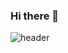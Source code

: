 ### Hi there 👋
![header](https://capsule-render.vercel.app/api?type=waving&color=gradient&height=250&section=header&text=Yeonkyoung%20Kwak&animation=twinkling&fontSize=65&fontAlignY=37)

<!--
**yeon-kk/yeon-kk** is a ✨ _special_ ✨ repository because its `README.md` (this file) appears on your GitHub profile.

Here are some ideas to get you started:

- 🔭 I’m currently working on ...
- 🌱 I’m currently learning ...
- 👯 I’m looking to collaborate on ...
- 🤔 I’m looking for help with ...
- 💬 Ask me about ...
- 📫 How to reach me: ...
- 😄 Pronouns: ...
- ⚡ Fun fact: ...
-->
